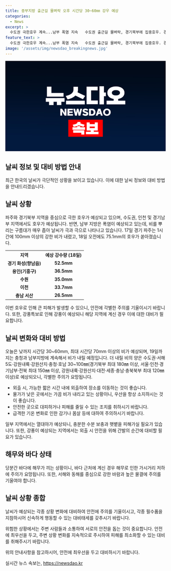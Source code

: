 ```yaml
---
title: 중부지방 출근길 물벼락 오후 시간당 30~60㎜ 강우 예상
categories:
  - News
excerpt: >
  수도권 극한호우 계속...남부 폭염 지속   수도권 출근길 물벼락, 경기북부에 집중호우. 경기 파주 지난 밤 75.1mm, 충남 서산 26.5mm 등 강우. 중부지방 호우에 남부는 폭염. 19일까지 강한 비 예상. 경기북부 180mm↑, 수도권·경기남부·전북 150mm↑. 중부·남부지역 소강상태. 전남과 제주는 폭염 예상. 각종 피해와 강풍에 대비해야 함. 처음에는 어떤 생각이 들었나요? 
feature_text: >
  수도권 극한호우 계속...남부 폭염 지속   수도권 출근길 물벼락, 경기북부에 집중호우. 경기 파주 지난 밤 75.1mm, 충남 서산 26.5mm 등 강우. 중부지방 호우에 남부는 폭염. 19일까지 강한 비 예상. 경기북부 180mm↑, 수도권·경기남부·전북 150mm↑. 중부·남부지역 소강상태. 전남과 제주는 폭염 예상. 각종 피해와 강풍에 대비해야 함. 처음에는 어떤 생각이 들었나요? 
image: '/assets/img/newsdao_breakingnews.jpg'
---
```


<p><img src="/assets/img/newsdao_breakingnews.jpg" alt="pcversion 속보" /></p>

<h2>날씨 정보 및 대비 방법 안내</h2>

<p data-ke-size="size16">최근 한국의 날씨가 극단적인 상황을 보이고 있습니다. 이에 대한 날씨 정보와 대비 방법을 안내드리겠습니다.</p>

<h2 data-ke-size="size26">날씨 상황</h2>

<p>파주와 경기북부 지역을 중심으로 극한 호우가 예상되고 있으며, 수도권, 인천 및 경기남부 지역에서도 호우가 예상됩니다. 반면, 남부 지방은 폭염이 예상되고 있는데, 비를 뿌리는 구름대가 매우 좁아 날씨가 극과 극으로 나타나고 있습니다. 17일 경기 파주는 1시간에 100mm 이상의 강한 비가 내렸고, 18일 오전에도 75.1mm의 호우가 쏟아졌습니다.</p>

<table>
    <tr>
        <th>지역</th>
        <th>예상 강수량 (18일)</th>
    </tr>
    <tr>
        <td style="text-align: center; height: 17px;"><b>경기 화성(향남읍)</b></td>
        <td style="text-align: center; height: 17px;"><b>52.5mm</b></td>
    </tr>
    <tr>
        <td style="text-align: center; height: 17px;"><b>용인(기흥구)</b></td>
        <td style="text-align: center; height: 17px;"><b>36.5mm</b></td>
    </tr>
    <tr>
        <td style="text-align: center; height: 17px;"><b>수원</b></td>
        <td style="text-align: center; height: 17px;"><b>35.0mm</b></td>
    </tr>
    <tr>
        <td style="text-align: center; height: 17px;"><b>이천</b></td>
        <td style="text-align: center; height: 17px;"><b>33.7mm</b></td>
    </tr>
    <tr>
        <td style="text-align: center; height: 17px;"><b>충남 서산</b></td>
        <td style="text-align: center; height: 17px;"><b>26.5mm</b></td>
    </tr>
</table>

<p>이번 호우로 인해 큰 피해가 발생할 수 있으니, 안전에 각별한 주의를 기울이시기 바랍니다. 또한, 강풍특보로 인해 강풍이 예상되니 해당 지역에 계신 경우 이에 대한 대비가 필요합니다. </p>

<h2 data-ke-size="size26">날씨 변화와 대비 방법</h2>

<p>오늘은 낮까지 시간당 30~60mm, 최대 시간당 70mm 이상의 비가 예상되며, 19일까지는 충청과 남부지방에 계속해서 비가 내릴 예정입니다. 더 내릴 비의 양은 수도권·서해5도·강원내륙·강원산지·충청·호남 30~100㎜(경기북부 최대 180㎜ 이상, 서울·인천·경기남부·전북 최대 150㎜ 이상, 강원내륙·강원산지·대전·세종·충남·충북북부 최대 120㎜ 이상)로 예상되오니, 각별한 주의가 요망됩니다. </p>

<ul>
    <li>외출 시, 가능한 짧은 시간 내에 외출하여 장소를 이동하는 것이 좋습니다.</li>
    <li>물가가 낮은 곳에서는 가끔 비가 내리고 있는 상황이니, 우산을 항상 소지하시는 것이 좋습니다.</li>
    <li>안전한 곳으로 대피하거나 피해를 줄일 수 있는 조치를 취하시기 바랍니다.</li>
    <li>급격한 기온 변화로 인한 감기나 몸살 등에 대하여 주의하시기 바랍니다.</li>
</ul>

<p>일부 지역에서는 열대야가 예상되니, 충분한 수분 보충과 햇볕을 피해가실 필요가 있습니다. 또한, 강풍이 예상되는 지역에서는 외출 시 안전을 위해 간발의 순간에 대비할 필요가 있습니다. </p>

<h2 data-ke-size="size26">해무와 바다 상태</h2>

<p>당분간 바다에 해무가 끼는 상황이니, 바다 근처에 계신 경우 해무로 인한 가시거리 저하에 주의가 요망됩니다. 또한, 서해와 동해를 중심으로 강한 바람과 높은 물결에 주의를 기울여야 합니다.</p>

<h2 data-ke-size="size26">날씨 상황 종합</h2>

<p>날씨가 예상되는 각종 상황 변화에 대비하여 안전에 주의를 기울이시고, 각종 필수품을 지참하시어 신속하게 행동할 수 있는 대비태세를 갖추시기 바랍니다. </p>

<p>위험한 상황에서는 주변 사람들과 소통하여 서로의 안전을 돕는 것이 중요합니다. 안전에 최우선을 두고, 주변 상황 변화를 지속적으로 주시하여 피해를 최소화할 수 있는 대비를 취해주시기 바랍니다.</p>

<p>위의 안내사항을 참고하시어, 안전에 최우선을 두고 대비하시기 바랍니다. </p>
실시간 뉴스 속보는, <a href="https://newsdao.kr" rel="dofollow">https://newsdao.kr</a>


